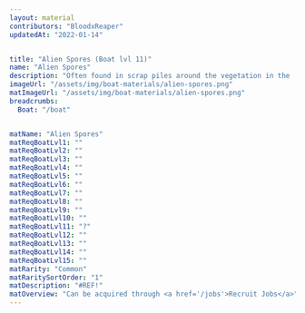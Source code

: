 ```yaml
---
layout: material
contributors: "BloodxReaper"
updatedAt: "2022-01-14"


title: "Alien Spores (Boat lvl 11)"
name: "Alien Spores"
description: "Often found in scrap piles around the vegetation in the  <a href='/danger-zones#vivid-valley'>Vivid Valley Danger Zone</a> - Can be acquired through Recruit Jobs"
imageUrl: "/assets/img/boat-materials/alien-spores.png"
matImageUrl: "/assets/img/boat-materials/alien-spores.png"
breadcrumbs:
  Boat: "/boat"


matName: "Alien Spores"
matReqBoatLvl1: ""
matReqBoatLvl2: ""
matReqBoatLvl3: ""
matReqBoatLvl4: ""
matReqBoatLvl5: ""
matReqBoatLvl6: ""
matReqBoatLvl7: ""
matReqBoatLvl8: ""
matReqBoatLvl9: ""
matReqBoatLvl10: ""
matReqBoatLvl11: "?"
matReqBoatLvl12: ""
matReqBoatLvl13: ""
matReqBoatLvl14: ""
matReqBoatLvl15: ""
matRarity: "Common"
matRaritySortOrder: "1"
matDescription: "#REF!"
matOverview: "Can be acquired through <a href='/jobs'>Recruit Jobs</a>"
---
```



